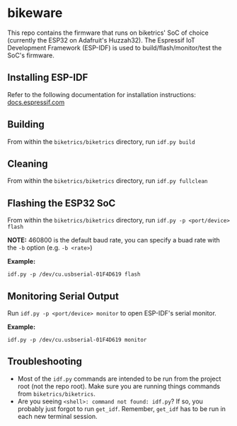 # bikeware
This repo contains the firmware that runs on biketrics' SoC of choice (currently the ESP32 on Adafruit's Huzzah32). The Espressif IoT Development Framework (ESP-IDF) is used to build/flash/monitor/test the SoC's firmware.

## Installing ESP-IDF
Refer to the following documentation for installation instructions: [docs.espressif.com](https://docs.espressif.com/projects/esp-idf/en/latest/esp32/get-started/index.html#introduction)

## Building
From within the `biketrics/biketrics` directory, run `idf.py build`

## Cleaning
From within the `biketrics/biketrics` directory, run `idf.py fullclean`

## Flashing the ESP32 SoC
From within the `biketrics/biketrics` directory, run `idf.py -p <port/device> flash`

__NOTE:__ 460800 is the default baud rate, you can specify a buad rate with the `-b` option (e.g. `-b <rate>`)

__Example:__
```
idf.py -p /dev/cu.usbserial-01F4D619 flash
```

## Monitoring Serial Output
Run `idf.py -p <port/device> monitor` to open ESP-IDF's serial monitor.

__Example:__
```
idf.py -p /dev/cu.usbserial-01F4D619 monitor
```

## Troubleshooting
- Most of the `idf.py` commands are intended to be run from the project root (not the repo root). Make sure you are running things commands from `biketrics/biketrics`.
- Are you seeing `<shell>: command not found: idf.py`? If so, you probably just forgot to run `get_idf`. Remember, `get_idf` has to be run in each new terminal session.

